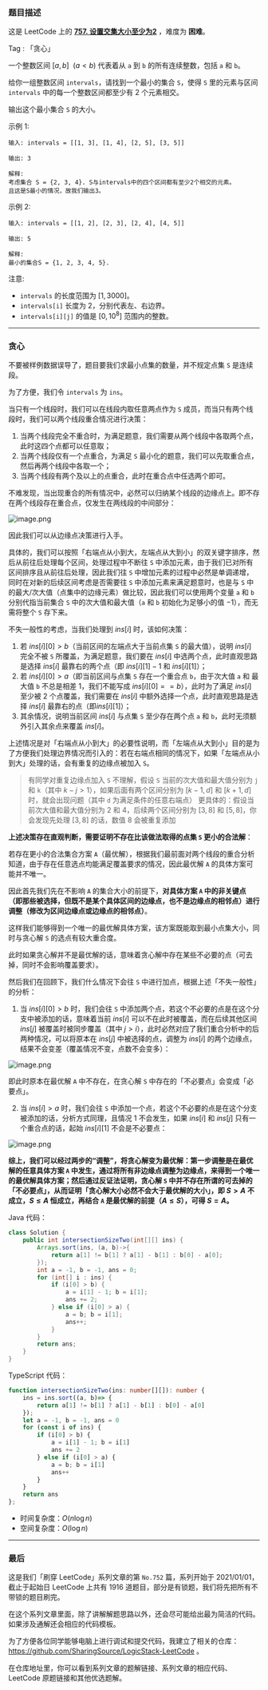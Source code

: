 ### 题目描述

这是 LeetCode 上的 **[757. 设置交集大小至少为2](https://leetcode.cn/problems/set-intersection-size-at-least-two/solution/by-ac_oier-3xn6/)** ，难度为 **困难**。

Tag : 「贪心」



一个整数区间 $[a, b]$  ($a < b$) 代表着从 `a` 到 `b` 的所有连续整数，包括 `a` 和 `b`。

给你一组整数区间 `intervals`，请找到一个最小的集合 `S`，使得 `S` 里的元素与区间 `intervals` 中的每一个整数区间都至少有 $2$ 个元素相交。

输出这个最小集合 `S` 的大小。

示例 1:
```
输入: intervals = [[1, 3], [1, 4], [2, 5], [3, 5]]

输出: 3

解释:
考虑集合 S = {2, 3, 4}. S与intervals中的四个区间都有至少2个相交的元素。
且这是S最小的情况，故我们输出3。
```
示例 2:
```
输入: intervals = [[1, 2], [2, 3], [2, 4], [4, 5]]

输出: 5

解释:
最小的集合S = {1, 2, 3, 4, 5}.
```

注意:
* `intervals` 的长度范围为 $[1, 3000]$。
* `intervals[i]` 长度为 $2$，分别代表左、右边界。
* `intervals[i][j]` 的值是 $[0, 10^8]$ 范围内的整数。

---

### 贪心

不要被样例数据误导了，题目要我们求最小点集的数量，并不规定点集 `S` 是连续段。

为了方便，我们令 `intervals` 为 `ins`。

当只有一个线段时，我们可以在线段内取任意两点作为 `S` 成员，而当只有两个线段时，我们可以两个线段重合情况进行决策：

1. 当两个线段完全不重合时，为满足题意，我们需要从两个线段中各取两个点，此时这四个点都可以任意取；
2. 当两个线段仅有一个点重合，为满足 `S` 最小化的题意，我们可以先取重合点，然后再两个线段中各取一个；
3. 当两个线段有两个及以上的点重合，此时在重合点中任选两个即可。

不难发现，当出现重合的所有情况中，必然可以归纳某个线段的边缘点上。即不存在两个线段存在重合点，仅发生在两线段的中间部分：

![image.png](https://pic.leetcode-cn.com/1658457549-jPJtir-image.png)

因此我们可以从边缘点决策进行入手。

具体的，我们可以按照「右端点从小到大，左端点从大到小」的双关键字排序，然后从前往后处理每个区间，处理过程中不断往 `S` 中添加元素，由于我们已对所有区间排序且从前往后处理，因此我们往 `S` 中增加元素的过程中必然是单调递增，同时在对新的后续区间考虑是否需要往 `S` 中添加元素来满足题意时，也是与 `S` 中的最大/次大值（点集中的边缘元素）做比较，因此我们可以使用两个变量 `a` 和 `b` 分别代指当前集合 `S` 中的次大值和最大值（`a` 和 `b` 初始化为足够小的值 $-1$），而无需将整个 `S` 存下来。

不失一般性的考虑，当我们处理到 $ins[i]$ 时，该如何决策：

1. 若 $ins[i][0] > b$（当前区间的左端点大于当前点集 `S` 的最大值），说明 $ins[i]$ 完全不被 `S` 所覆盖，为满足题意，我们要在 $ins[i]$ 中选两个点，此时直观思路是选择 $ins[i]$ 最靠右的两个点（即 $ins[i][1] - 1$ 和 $ins[i][1]$）；
2. 若 $ins[i][0] > a$（即当前区间与点集 `S` 存在一个重合点 `b`，由于次大值 `a` 和 最大值 `b` 不总是相差 $1$，我们不能写成 $ins[i][0] == b$），此时为了满足 $ins[i]$ 至少被 $2$ 个点覆盖，我们需要在 $ins[i]$ 中额外选择一个点，此时直观思路是选择 $ins[i]$ 最靠右的点（即$ins[i][1]$）；
3. 其余情况，说明当前区间 $ins[i]$ 与点集 `S` 至少存在两个点 `a` 和 `b`，此时无须额外引入其余点来覆盖 $ins[i]$。

上述情况是对「右端点从小到大」的必要性说明，而「左端点从大到小」目的是为了方便我们处理边界情况而引入的：若在右端点相同的情况下，如果「左端点从小到大」处理的话，会有重复的边缘点被加入 `S`。

> 有同学对重复边缘点加入 `S` 不理解，假设 `S` 当前的次大值和最大值分别为 `j` 和 `k`（其中 $k - j > 1$），如果后面有两个区间分别为 $[k - 1, d]$ 和 $[k + 1, d]$ 时，就会出现问题（其中 `d` 为满足条件的任意右端点）
更具体的：假设当前次大值和最大值分别为 $2$ 和 $4$，后续两个区间分别为 $[3, 8]$ 和 $[5, 8]$，你会发现先处理 $[3, 8]$ 的话，数值 $8$ 会被重复添加

**上述决策存在直观判断，需要证明不存在比该做法取得的点集 `S` 更小的合法解**：

若存在更小的合法集合方案 `A`（最优解），根据我们最前面对两个线段的重合分析知道，由于存在任意选点均能满足覆盖要求的情况，因此最优解 `A` 的具体方案可能并不唯一。

因此首先我们先在不影响 `A` 的集合大小的前提下，**对具体方案 `A` 中的非关键点（即那些被选择，但既不是某个具体区间的边缘点，也不是边缘点的相邻点）进行调整（修改为区间边缘点或边缘点的相邻点）**。

这样我们能够得到一个唯一的最优解具体方案，该方案既能取到最小点集大小，同时与贪心解 `S` 的选点有较大重合度。

此时如果贪心解并不是最优解的话，意味着贪心解中存在某些不必要的点（可去掉，同时不会影响覆盖要求）。

然后我们在回顾下，我们什么情况下会往 `S` 中进行加点，根据上述「不失一般性」的分析：

1. 当 $ins[i][0] > b$ 时，我们会往 `S` 中添加两个点，若这个不必要的点是在这个分支中被添加的话，意味着当前 $ins[i]$ 可以不在此时被覆盖，而在后续其他区间 $ins[j]$ 被覆盖时被同步覆盖（其中 $j > i$），此时必然对应了我们重合分析中的后两种情况，可以将原本在 $ins[j]$ 中被选择的点，调整为 $ins[i]$ 的两个边缘点，结果不会变差（覆盖情况不变，点数不会变多）：

![image.png](https://pic.leetcode-cn.com/1658460559-YHppJd-image.png)

即此时原本在最优解 `A` 中不存在，在贪心解 `S` 中存在的「不必要点」会变成「必要点」。

2. 当 $ins[i] > a$ 时，我们会往 `S` 中添加一个点，若这个不必要的点是在这个分支被添加的话，分析方式同理，且情况 $1$ 不会发生，如果 $ins[i]$ 和 $ins[j]$ 只有一个重合点的话，起始 $ins[i][1]$ 不会是不必要点：

![image.png](https://pic.leetcode-cn.com/1658461009-RjMyXC-image.png)

**综上，我们可以经过两步的“调整”，将贪心解变为最优解：第一步调整是在最优解的任意具体方案 `A` 中发生，通过将所有非边缘点调整为边缘点，来得到一个唯一的最优解具体方案；然后通过反证法证明，贪心解 `S` 中并不存在所谓的可去掉的「不必要点」，从而证明「贪心解大小必然不会大于最优解的大小」，即 $S > A$ 不成立，$S \leq A$ 恒成立，再结合 `A` 是最优解的前提（$A \leq S$），可得 $S = A$。**

Java 代码：
```Java
class Solution {
    public int intersectionSizeTwo(int[][] ins) {
        Arrays.sort(ins, (a, b)->{
            return a[1] != b[1] ? a[1] - b[1] : b[0] - a[0];
        });
        int a = -1, b = -1, ans = 0;
        for (int[] i : ins) {
            if (i[0] > b) {
                a = i[1] - 1; b = i[1];
                ans += 2;
            } else if (i[0] > a) {
                a = b; b = i[1];
                ans++;
            }
        }
        return ans;
    }
}
```
TypeScript 代码：
```TypeScript
function intersectionSizeTwo(ins: number[][]): number {
    ins = ins.sort((a, b)=> {
        return a[1] != b[1] ? a[1] - b[1] : b[0] - a[0]
    });
    let a = -1, b = -1, ans = 0
    for (const i of ins) {
        if (i[0] > b) {
            a = i[1] - 1; b = i[1]
            ans += 2
        } else if (i[0] > a) {
            a = b; b = i[1]
            ans++
        }
    }
    return ans
};
```
* 时间复杂度：$O(n\log{n})$
* 空间复杂度：$O(\log{n})$

---

### 最后

这是我们「刷穿 LeetCode」系列文章的第 `No.752` 篇，系列开始于 2021/01/01，截止于起始日 LeetCode 上共有 1916 道题目，部分是有锁题，我们将先把所有不带锁的题目刷完。

在这个系列文章里面，除了讲解解题思路以外，还会尽可能给出最为简洁的代码。如果涉及通解还会相应的代码模板。

为了方便各位同学能够电脑上进行调试和提交代码，我建立了相关的仓库：https://github.com/SharingSource/LogicStack-LeetCode 。

在仓库地址里，你可以看到系列文章的题解链接、系列文章的相应代码、LeetCode 原题链接和其他优选题解。

